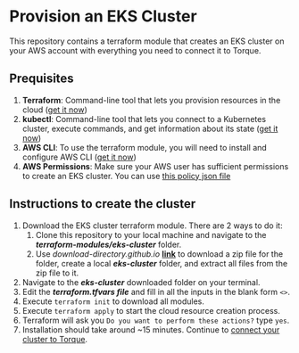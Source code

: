 # Provision an EKS Cluster
This repository contains a terraform module that creates an EKS cluster on your AWS account with everything you need to connect it to Torque.
## Prequisites
1. __Terraform__: Command-line tool that lets you provision resources in the cloud ([get it now](https://www.terraform.io/downloads))
2. __kubectl__: Command-line tool that lets you connect to a Kubernetes cluster, execute commands, and get information about its state ([get it now](https://kubernetes.io/docs/tasks/tools/#kubectl))
3. __AWS CLI__: To use the terraform module, you will need to install and configure AWS CLI ([get it now](https://docs.aws.amazon.com/cli/latest/userguide/getting-started-install.html))
4. __AWS Permissions__: Make sure your AWS user has sufficient permissions to create an EKS cluster. You can use [this policy json file](https://github.com/QualiTorque/Torque-Blueprint-Marketplace/blob/main/config/eks-cluster-creator/policy.json)


## Instructions to create the cluster
1. Download the EKS cluster terraform module. There are 2 ways to do it:
   1. Clone this repository to your local machine and navigate to the *__terraform-modules/eks-cluster__* folder.
   2. Use _download-directory.github.io_ __[link](https://download-directory.github.io/?url=https%3A%2F%2Fgithub.com%2FQualiTorque%2FTorque-Blueprint-Marketplace%2Ftree%2Fmain%2Fterraform-modules%2Feks-cluster)__ to download a zip file for the folder, create a local *__eks-cluster__* folder, and extract all files from the zip file to it.
2. Navigate to the *__eks-cluster__* downloaded folder on your terminal.
3. Edit the *__terraform.tfvars file__* and fill in all the inputs in the blank form `<>`.
4. Execute `terraform init` to download all modules.
5. Execute `terraform apply` to start the cloud resource creation process.
6. Terraform will ask you `Do you want to perform these actions?` type `yes`.
7. Installation should take around ~15 minutes. Continue to [connect your cluster to Torque](https://docs.qtorque.io/getting-started/Connect%20a%20Kubernetes%20Cluster).


